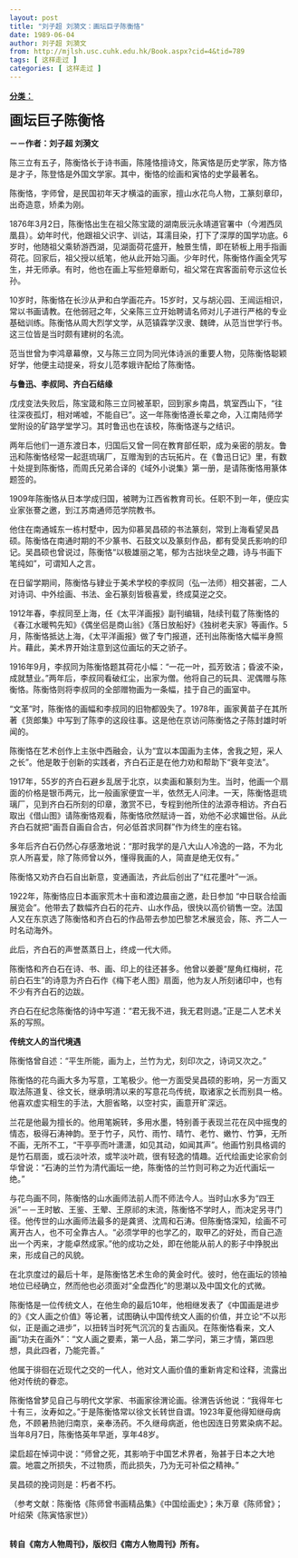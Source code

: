```yaml
---
layout: post
title: "刘子超 刘漪文：画坛巨子陈衡恪"
date: 1989-06-04
author: 刘子超 刘漪文
from: http://mjlsh.usc.cuhk.edu.hk/Book.aspx?cid=4&tid=789
tags: [ 这样走过 ]
categories: [ 这样走过 ]
---
```


<div style="margin: 15px 10px 10px 0px;">
 <div>
  <span id="ctl00_ContentPlaceHolder1_chapter1_SubjectLabel" style="font-weight:bold;text-decoration:underline;">
   分类：
  </span>
 </div>
 <p>
  <strong>
   <font size="5">
    画坛巨子陈衡恪
   </font>
  </strong>
 </p>
 <p>
  <strong>
   －－作者：刘子超 刘漪文
  </strong>
 </p>
 <p>
  陈三立有五子，陈衡恪长于诗书画，陈隆恪擅诗文，陈寅恪是历史学家，陈方恪是才子，陈登恪是外国文学家。其中，衡恪的绘画和寅恪的史学最著名。
 </p>
 <p>
  陈衡恪，字师曾，是民国初年天才横溢的画家，擅山水花鸟人物，工篆刻章印，出奇造意，矫柔为刚。
 </p>
 <p>
  1876年3月2日，陈衡恪出生在祖父陈宝箴的湖南辰沅永靖道官署中（今湘西凤凰县）。幼年时代，他跟祖父识字、训诂，耳濡目染，打下了深厚的国学功底。6岁时，他随祖父乘轿游西湖，见湖面荷花盛开，触景生情，即在轿板上用手指画荷花。回家后，祖父授以纸笔，他从此开始习画。少年时代，陈衡恪作画全凭写生，并无师承。有时，他也在画上写些短章断句，祖父常在宾客面前夸示这位长孙。
 </p>
 <p>
  10岁时，陈衡恪在长沙从尹和白学画花卉。15岁时，又与胡沁园、王闿运相识，常以书画请教。在他弱冠之年，父亲陈三立开始聘请名师对儿子进行严格的专业基础训练。陈衡恪从周大烈学文学，从范镇霖学汉隶、魏碑，从范当世学行书。这三位皆是当时颇有建树的名流。
 </p>
 <p>
  范当世曾为李鸿章幕僚，又与陈三立同为同光体诗派的重要人物，见陈衡恪聪颖好学，他便主动提亲，将女儿范孝娥许配给了陈衡恪。
 </p>
 <p>
  <strong>
   与鲁迅、李叔同、齐白石结缘
  </strong>
 </p>
 <p>
  戊戌变法失败后，陈宝箴和陈三立同被革职，回到家乡南昌，筑室西山下，“往往深夜孤灯，相对唏嘘，不能自已”。这一年陈衡恪遵长辈之命，入江南陆师学堂附设的矿路学堂学习。其时鲁迅也在该校，陈衡恪遂与之结识。
 </p>
 <p>
  两年后他们一道东渡日本，归国后又曾一同在教育部任职，成为亲密的朋友。鲁迅和陈衡恪经常一起逛琉璃厂，互赠淘到的古玩拓片。在《鲁迅日记》里，有数十处提到陈衡恪，而周氏兄弟合译的《域外小说集》第一册，是请陈衡恪用篆体题签的。
 </p>
 <p>
  1909年陈衡恪从日本学成归国，被聘为江西省教育司长。任职不到一年，便应实业家张謇之邀，到江苏南通师范学院教书。
 </p>
 <p>
  他住在南通城东一栋村墅中，因为仰慕吴昌硕的书法篆刻，常到上海看望吴昌硕。陈衡恪在南通时期的不少篆书、石鼓文以及篆刻作品，都有受吴氏影响的印记。吴昌硕也曾说过，陈衡恪“以极雄丽之笔，郁为古拙块垒之趣，诗与书画下笔纯如”，可谓知人之言。
 </p>
 <p>
  在日留学期间，陈衡恪与肄业于美术学校的李叔同（弘一法师）相交甚密，二人对诗词、中外绘画、书法、金石篆刻皆极喜爱，终成莫逆之交。
 </p>
 <p>
  1912年春，李叔同至上海，任《太平洋画报》副刊编辑，陆续刊载了陈衡恪的《春江水暖鸭先知》《偶坐侣是商山翁》《落日放船好》《独树老夫家》等画作。5月，陈衡恪抵达上海，《太平洋画报》做了专门报道，还刊出陈衡恪大幅半身照片。藉此，美术界开始注意到这位画坛的天之骄子。
 </p>
 <p>
  1916年9月，李叔同为陈衡恪题其荷花小幅：“一花一叶，孤芳致洁；昏波不染，成就慧业。”两年后，李叔同看破红尘，出家为僧。他将自己的玩具、泥偶赠与陈衡恪。陈衡恪则将李叔同的全部赠物画为一条幅，挂于自己的画室中。
 </p>
 <p>
  “文革”时，陈衡恪的画幅和李叔同的旧物都毁失了。1978年，画家黄苗子在其所著《货郎集》中写到了陈李的这段往事。这是他在京访问陈衡恪之子陈封雄时听闻的。
 </p>
 <p>
  陈衡恪在艺术创作上主张中西融会，认为“宜以本国画为主体，舍我之短，采人之长”。他是敢于创新的实践者，齐白石正是在他力劝和帮助下“衰年变法”。
 </p>
 <p>
  1917年，55岁的齐白石避乡乱居于北京，以卖画和篆刻为生。当时，他画一个扇面的价格是银币两元，比一般画家便宜一半，依然无人问津。一天，陈衡恪逛琉璃厂，见到齐白石所刻的印章，激赏不已，专程到他所住的法源寺相访。齐白石取出《借山图》请陈衡恪观看，陈衡恪欣然赋诗一首，劝他不必求媚世俗。从此齐白石就把“画吾自画自合古，何必低首求同群”作为终生的座右铭。
 </p>
 <p>
  多年后齐白石仍然心存感激地说：“那时我学的是八大山人冷逸的一路，不为北京人所喜爱，除了陈师曾以外，懂得我画的人，简直是绝无仅有。”
 </p>
 <p>
  陈衡恪又劝齐白石自出新意，变通画法，齐此后创出了“红花墨叶”一派。
 </p>
 <p>
  1922年，陈衡恪应日本画家荒木十亩和渡边晨亩之邀，赴日参加 “中日联合绘画展览会”。他带去了数幅齐白石的花卉、山水作品，很快以高价销售一空。法国人又在东京选了陈衡恪和齐白石的作品带去参加巴黎艺术展览会，陈、齐二人一时名动海外。
 </p>
 <p>
  此后，齐白石的声誉蒸蒸日上，终成一代大师。
 </p>
 <p>
  陈衡恪和齐白石在诗、书、画、印上的往还甚多。他曾以姜夔“屋角红梅树，花前白石生”的诗意为齐白石作《梅下老人图》扇面，他为友人所刻诸印中，也有不少有齐白石的边跋。
 </p>
 <p>
  齐白石在纪念陈衡恪的诗中写道：“君无我不进，我无君则退。”正是二人艺术关系的写照。
 </p>
 <p>
  <strong>
   传统文人的当代境遇
  </strong>
 </p>
 <p>
  陈衡恪曾自述：“平生所能，画为上，兰竹为尤，刻印次之，诗词又次之。”
 </p>
 <p>
  陈衡恪的花鸟画大多为写意，工笔极少。他一方面受吴昌硕的影响，另一方面又取法陈道复、徐文长，继承明清以来的写意花鸟传统，取诸家之长而别具一格。他喜欢虚实相生的手法，大胆省略，以空衬实，画意开旷深远。
 </p>
 <p>
  兰花是他最为擅长的。他用笔婉转，多用水墨，特别善于表现兰花在风中摇曳的情态，极得石涛神韵。至于竹子，风竹、雨竹、晴竹、老竹、嫩竹、竹笋，无所不画，无所不工，“干亭亭而叶潇潇，如见其动，如闻其声”。他画竹别具格调的是竹石扇面，或石淡叶浓，或竿淡叶疏，很有轻逸的情趣。近代绘画史论家俞剑华曾说：“石涛的兰竹为清代画坛一绝，陈衡恪的兰竹则可称之为近代画坛一绝。”
 </p>
 <p>
  与花鸟画不同，陈衡恪的山水画师法前人而不师法今人。当时山水多为“四王派”－－王时敏、王鉴、王翚、王原祁的末流，陈衡恪不学时人，而决定另寻门径。他传世的山水画师法最多的是龚贤、沈周和石涛。但陈衡恪深知，绘画不可离开古人，也不可全靠古人。“必须学甲的也学乙的，取甲乙的好处，而自己造出一个丙来，才能卓然成家。”他的成功之处，即在他能从前人的影子中挣脱出来，形成自己的风貌。
 </p>
 <p>
  在北京度过的最后十年，是陈衡恪艺术生命的黄金时代。彼时，他在画坛的领袖地位已经确立，然而他也必须面对“全盘西化”的思潮以及中国文化的式微。
 </p>
 <p>
  陈衡恪是一位传统文人，在他生命的最后10年，他相继发表了《中国画是进步的》《文人画之价值》等论著，试图确认中国传统文人画的价值，并立论“不以形似，正是画之进步”，以扭转当时死气沉沉的复古画风。在陈衡恪看来，文人画“功夫在画外”：“文人画之要素，第一人品，第二学问，第三才情，第四思想，具此四者，乃能完善。”
 </p>
 <p>
  他属于徘徊在近现代之交的一代人，他对文人画价值的重新肯定和诠释，流露出他对传统的眷恋。
 </p>
 <p>
  陈衡恪曾梦见自己与明代文学家、书画家徐渭论画。徐渭告诉他说：“我得年七十有三，汝寿如之。”于是陈衡恪常以徐文长转世自谓。1923年夏他得知继母病危，不顾暑热驰归南京，亲奉汤药。不久继母病逝，他也因连日劳累染病不起。当年8月7日，陈衡恪英年早逝，享年48岁。
 </p>
 <p>
  梁启超在悼词中说：“师曾之死，其影响于中国艺术界者，殆甚于日本之大地震。地震之所损失，不过物质，而此损失，乃为无可补偿之精神。”
 </p>
 <p>
  吴昌硕的挽词则是：朽者不朽。
 </p>
 <p>
  （参考文献：陈衡恪《陈师曾书画精品集》《中国绘画史》；朱万章《陈师曾》；叶绍荣《陈寅恪家世》）
 </p>
 <p>
  <br/>
  <strong>
   转自《南方人物周刊》，版权归《南方人物周刊》所有。
  </strong>
 </p>
</div>

